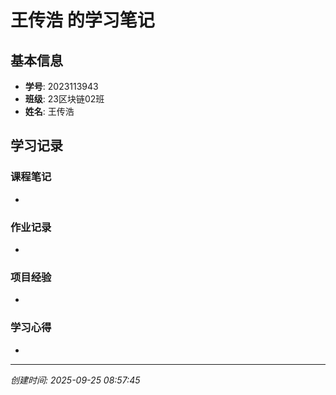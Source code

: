 # 王传浩 的学习笔记

## 基本信息
- **学号**: 2023113943
- **班级**: 23区块链02班
- **姓名**: 王传浩

## 学习记录

### 课程笔记
- 

### 作业记录
- 

### 项目经验
- 

### 学习心得
- 

---
*创建时间: 2025-09-25 08:57:45*
